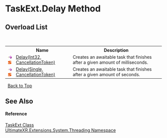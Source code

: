 # TaskExt.Delay Method 
 


## Overload List
&nbsp;<table><tr><th></th><th>Name</th><th>Description</th></tr><tr><td>![Public method](media/pubmethod.gif "Public method")![Static member](media/static.gif "Static member")</td><td><a href="M_UltimateXR_Extensions_System_Threading_TaskExt_Delay">Delay(Int32, CancellationToken)</a></td><td>
Creates an awaitable task that finishes after a given amount of milliseconds.</td></tr><tr><td>![Public method](media/pubmethod.gif "Public method")![Static member](media/static.gif "Static member")</td><td><a href="M_UltimateXR_Extensions_System_Threading_TaskExt_Delay_1">Delay(Single, CancellationToken)</a></td><td>
Creates an awaitable task that finishes after a given amount of seconds.</td></tr></table>&nbsp;
<a href="#taskext.delay-method">Back to Top</a>

## See Also


#### Reference
<a href="T_UltimateXR_Extensions_System_Threading_TaskExt">TaskExt Class</a><br /><a href="N_UltimateXR_Extensions_System_Threading">UltimateXR.Extensions.System.Threading Namespace</a><br />